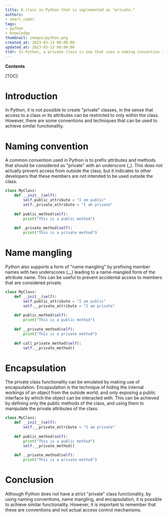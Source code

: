 ```yaml
---
title: A class in Python that is implemented as "private."
authors:
- smart_coder
tags:
- python
- knowledge
thumbnail: images/python.png
created_at: 2023-03-13 00:00:00
updated_at: 2023-03-13 00:00:00
tldr: In Python, a private class is one that uses a naming convention to indicate that it should not be accessed outside of its own module.
---
```


**Contents**

[TOC]

# Introduction

In Python, it is not possible to create "private" classes, in the sense that access to a class or its attributes can be restricted to only within the class. However, there are some conventions and techniques that can be used to achieve similar functionality.

# Naming convention

A common convention used in Python is to prefix attributes and methods that should be considered as "private" with an underscore (_). This does not actually prevent access from outside the class, but it indicates to other developers that these members are not intended to be used outside the class.

```python
class MyClass:
    def __init__(self):
        self.public_attribute = "I am public"
        self._private_attribute = "I am private"
    
    def public_method(self):
        print("This is a public method")
    
    def _private_method(self):
        print("This is a private method")
```

# Name mangling

Python also supports a form of "name mangling" by prefixing member names with two underscores (__) leading to a name-mangled form of the attribute name. This can be useful to prevent accidental access to members that are considered private.

```python
class MyClass:
    def __init__(self):
        self.public_attribute = "I am public"
        self.__private_attribute = "I am private"
    
    def public_method(self):
        print("This is a public method")
    
    def __private_method(self):
        print("This is a private method")
    
    def call_private_method(self):
        self.__private_method()
```

# Encapsulation

The private class functionality can be emulated by making use of encapsulation. Encapsulation is the technique of hiding the internal workings of an object from the outside world, and only exposing a public interface by which the object can be interacted with. This can be achieved by defining only the public methods of the class, and using them to manipulate the private attributes of the class.

```python
class MyClass:
    def __init__(self):
        self.__private_attribute = "I am private"
    
    def public_method(self):
        print("This is a public method")
        self.__private_method()
    
    def __private_method(self):
        print("This is a private method")
```

# Conclusion

Although Python does not have a strict "private" class functionality, by using naming conventions, name mangling, and encapsulation, it is possible to achieve similar functionality. However, it is important to remember that these are conventions and not actual access control mechanisms.
